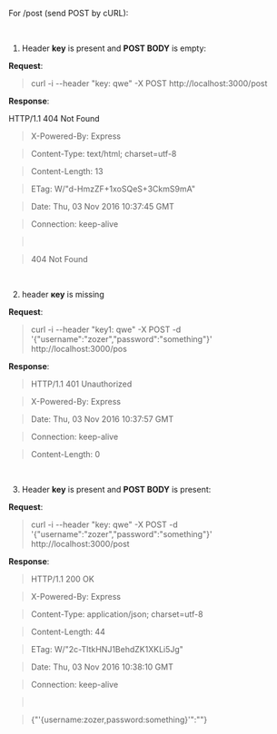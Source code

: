 For /post (send POST by cURL):

 

1. Header **key** is present and **POST BODY** is empty:

**Request**:

>   curl -i --header "key: qwe" -X POST http://localhost:3000/post

**Response**:

HTTP/1.1 404 Not Found

>   X-Powered-By: Express

>   Content-Type: text/html; charset=utf-8

>   Content-Length: 13

>   ETag: W/"d-HmzZF+1xoSQeS+3CkmS9mA"

>   Date: Thu, 03 Nov 2016 10:37:45 GMT

>   Connection: keep-alive

>    

>   404 Not Found

 

2. header **кey** is missing

**Request**:

>   curl -i --header "key1: qwe" -X POST -d
>   '{"username":"zozer","password":"something"}' http://localhost:3000/pos

**Response**:

>   HTTP/1.1 401 Unauthorized

>   X-Powered-By: Express

>   Date: Thu, 03 Nov 2016 10:37:57 GMT

>   Connection: keep-alive

>   Content-Length: 0

 

3. Header **key** is present and **POST BODY** is present:

**Request**:

>   curl -i --header "key: qwe" -X POST -d
>   '{"username":"zozer","password":"something"}' http://localhost:3000/post

**Response**:

>   HTTP/1.1 200 OK

>   X-Powered-By: Express

>   Content-Type: application/json; charset=utf-8

>   Content-Length: 44

>   ETag: W/"2c-TItkHNJ1BehdZK1XKLi5Jg"

>   Date: Thu, 03 Nov 2016 10:38:10 GMT

>   Connection: keep-alive

>    

>   {"'{username:zozer,password:something}'":""}
